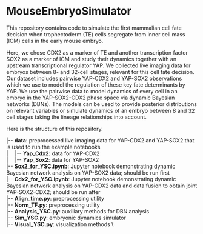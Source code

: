 # MouseEmbryoSimulator
This repository contains code to simulate the first mammalian cell fate decision when trophectoderm (TE) cells segregate from inner cell mass (ICM) cells in the early mouse embryo. 

Here, we chose CDX2 as a marker of TE and another transcription factor SOX2 as a marker of ICM and study their dynamics together with an upstream transcriptional regulator YAP. We collected live imaging data for embryos between 8- and 32-cell stages, relevant for this cell fate decision. Our dataset includes pairwise YAP-CDX2 and YAP-SOX2 observations which we use to model the regulation of these key fate determinants by YAP. We use the pairwise data to model dynamics of every cell in an embryo in the YAP-SOX2-CDX2 phase space via dynamic Bayesian networks (DBNs). The models can be used to provide posterior distributions on relevant variables or simulate dynamics of an embryo between 8 and 32 cell stages taking the lineage relationships into account. 

Here is the structure of this repository.

|-- **data**: preprocessed live imaging data for YAP-CDX2 and YAP-SOX2 that is used to run the example notebooks \
|&emsp; |-- **Yap_Cdx2**: data for YAP-CDX2 \
|&emsp; |-- **Yap_Sox2**: data for YAP-SOX2 \
|-- **Sox2_for_YSC.ipynb**: Jupyter notebook demonstrating dynamic Bayesian network analysis on YAP-SOX2 data; should be run first \
|-- **Cdx2_for_YSC.ipynb**: Jupyter notebook demonstrating dynamic Bayesian network analysis on YAP-CDX2 data and data fusion to obtain joint YAP-SOX2-CDX2; should be run after  \
|-- **Align_time.py**: preprocessing utility \
|-- **Norm_TF.py**: preprocessing utility \
|-- **Analysis_YSC.py**: auxiliary methods for DBN analysis \
|-- **Sim_YSC.py**: embryonic dynamics simulator \
|-- **Visual_YSC.py**: visualization methods \


